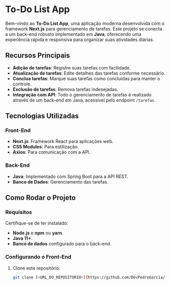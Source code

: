 # To-Do List App

Bem-vindo ao **To-Do List App**, uma aplicação moderna desenvolvida com o framework **Next.js** para gerenciamento de tarefas. Este projeto se conecta a um back-end robusto implementado em **Java**, oferecendo uma experiência rápida e responsiva para organizar suas atividades diárias.

## Recursos Principais

- **Adição de tarefas**: Registre suas tarefas com facilidade.
- **Atualização de tarefas**: Edite detalhes das tarefas conforme necessário.
- **Conclua tarefas**: Marque suas tarefas como concluídas para manter o controle.
- **Exclusão de tarefas**: Remova tarefas indesejadas.
- **Integração com API**: Todo o gerenciamento de tarefas é realizado através de um back-end em Java, acessível pelo endpoint `/tarefas`.

## Tecnologias Utilizadas

### Front-End
- **Next.js**: Framework React para aplicações web.
- **CSS Modules**: Para estilização.
- **Axios**: Para comunicação com a API.

### Back-End
- **Java**: Implementado com Spring Boot para a API REST.
- **Banco de Dados**: Gerenciamento das tarefas.

## Como Rodar o Projeto

### Requisitos
Certifique-se de ter instalado:
- **Node.js** e **npm** ou **yarn**.
- **Java 11+**.
- **Banco de dados** configurado para o back-end.

### Configurando o Front-End
1. Clone este repositório:
   ```bash
   git clone [<URL_DO_REPOSITORIO>](https://github.com/DevPedroGarcia/todo-list)
